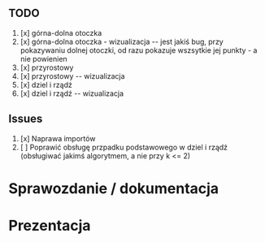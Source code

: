 ## TODO

1. [x] górna-dolna otoczka
2. [x] górna-dolna otoczka - wizualizacja -- jest jakiś bug, przy pokazywaniu dolnej otoczki, od razu pokazuje wszsytkie jej punkty - a nie powienien
3. [x] przyrostowy
4. [x] przyrostowy -- wizualizacja
5. [x] dziel i rządź 
6. [x] dziel i rządź -- wizualizacja 

## Issues

1. [x] Naprawa importów
2. [ ] Poprawić obsługę przpadku podstawowego w dziel i rządź (obsługiwać jakimś algorytmem, a nie przy k <= 2)


# Sprawozdanie / dokumentacja



# Prezentacja